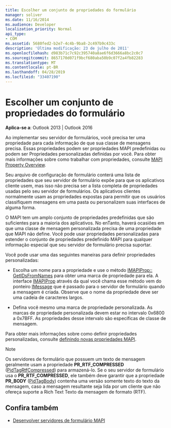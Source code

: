 ```yaml
---
title: Escolher um conjunto de propriedades do formulário
manager: soliver
ms.date: 11/16/2014
ms.audience: Developer
localization_priority: Normal
api_type:
- COM
ms.assetid: 5680fed2-b2e7-4c4b-9ba8-2c497b9c433c
description: 'Última modificação: 23 de julho de 2011'
ms.openlocfilehash: d983b71c7c92c395740a8ae6f6d3666a8bc2c0c7
ms.sourcegitcommit: 8657170d071f9bcf680aba50b9c07f2a4fb82283
ms.translationtype: MT
ms.contentlocale: pt-BR
ms.lasthandoff: 04/28/2019
ms.locfileid: "33407190"
---
```

# <a name="choosing-a-forms-property-set"></a>Escolher um conjunto de propriedades do formulário

**Aplica-se a**: Outlook 2013 | Outlook 2016 
  
Ao implementar seu servidor de formulários, você precisa ter uma propriedade para cada informação de que sua classe de mensagens precisa. Essas propriedades podem ser propriedades MAPI predefinidas ou podem ser Propriedades personalizadas definidas por você. Para obter mais informações sobre como trabalhar com propriedades, consulte [MAPI Property Overview](mapi-property-overview.md).
  
Seu arquivo de configuração de formulário conterá uma lista de propriedades que seu servidor de formulário expõe para que os aplicativos cliente usem, mas isso não precisa ser a lista completa de propriedades usadas pelo seu servidor de formulários. Os aplicativos clientes normalmente usam as propriedades expostas para permitir que os usuários classifiquem mensagens em uma pasta ou personalizem suas interfaces de alguma forma.
  
O MAPI tem um amplo conjunto de propriedades predefinidas que são suficientes para a maioria dos aplicativos. No enTanto, haverá ocasiões em que uma classe de mensagem personalizada precisa de uma propriedade que MAPI não define. Você pode usar propriedades personalizadas para estender o conjunto de propriedades predefinido MAPI para qualquer informação especial que seu servidor de formulário precisa suportar.
  
Você pode usar uma das seguintes maneiras para definir propriedades personalizadas:
  
- Escolha um nome para a propriedade e use o método [IMAPIProp:: GetIDsFromNames](imapiprop-getidsfromnames.md) para obter uma marca de propriedade para ela. A interface [IMAPIProp](imapipropiunknown.md) através da qual você chama esse método vem do ponteiro [IMessage](imessageimapiprop.md) que é passado para o servidor de formulário quando a mensagem é criada. Observe que o nome da propriedade deve ser uma cadeia de caracteres largos. 
    
- Defina você mesmo uma marca de propriedade personalizada. As marcas de propriedade personalizada devem estar no intervalo 0x6800 a 0x7BFF. As propriedades desse intervalo são específicas de classe de mensagem.
    
Para obter mais informações sobre como definir propriedades personalizadas, consulte [definindo novas propriedades MAPI](defining-new-mapi-properties.md).
  
> [!NOTE]
> Os servidores de formulário que possuem um texto de mensagem geralmente usam a propriedade **PR_RTF_COMPRESSED** ([PidTagRtfCompressed](pidtagrtfcompressed-canonical-property.md)) para armazená-lo. Se o seu servidor de formulário usa o **PR_RTF_COMPRESSED**, ele também deve garantir que a propriedade **PR_BODY** ([PidTagBody](pidtagbody-canonical-property.md)) contenha uma versão somente texto do texto da mensagem, caso a mensagem resultante seja lida por um cliente que não ofereça suporte a Rich Text Texto da mensagem de formato (RTF). 
  
## <a name="see-also"></a>Confira também

- [Desenvolver servidores de formulário MAPI](developing-mapi-form-servers.md)


